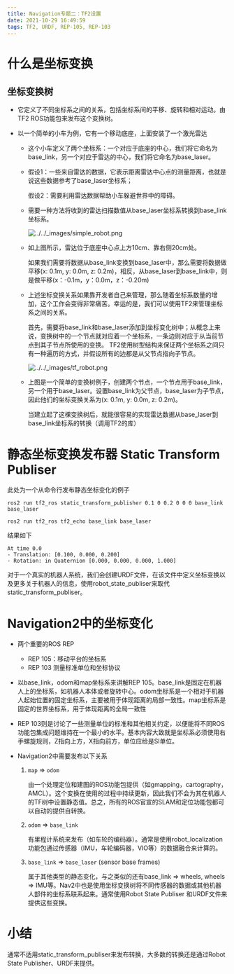 ```yaml
---
title: Navigation专题二：TF2设置
date: 2021-10-29 16:49:59
tags: TF2, URDF, REP-105, REP-103
---
```


# 什么是坐标变换

## 坐标变换树

- 它定义了不同坐标系之间的关系，包括坐标系间的平移、旋转和相对运动。由TF2 ROS功能包来发布这个变换树。

- 以一个简单的小车为例，它有一个移动底座，上面安装了一个激光雷达

  - 这个小车定义了两个坐标系：一个对应于底座的中心，我们将它命名为base_link，另一个对应于雷达的中心，我们将它命名为base_laser。

  - 假设1：一些来自雷达的数据，它表示距离雷达中心点的测量距离，也就是说这些数据参考了base_laser坐标系；

    假设2：需要利用雷达数据帮助小车躲避世界中的障碍。

  - 需要一种方法将收到的雷达扫描数值从base_laser坐标系转换到base_link坐标系。

    ![../../_images/simple_robot.png](/home/ubuntu-ros2/myBlog/source/_posts/Navigation2专题二：TF2设置/simple_robot.png)

  - 如上图所示，雷达位于底座中心点上方10cm、靠右侧20cm处。

    如果我们需要将数据从base_link变换到base_laser中，那么需要将数据做平移(x: 0.1m, y: 0.0m, z: 0.2m)，相反，从base_laser到base_link中，则是做平移(x：-0.1m，y：0.0m，z：-0.20m)

  - 上述坐标变换关系如果靠开发者自己来管理，那么随着坐标系数量的增加，这个工作会变得非常痛苦。幸运的是，我们可以使用TF2来管理坐标系之间的关系。

    首先，需要将base_link和base_laser添加到坐标变化树中；从概念上来说，变换树中的一个节点就对应着一个坐标系，一条边则对应于从当前节点到其子节点所使用的变换。
    TF2使用树型结构来保证两个坐标系之间只有一种遍历的方式，并假设所有的边都是从父节点指向子节点。

    ![../../_images/tf_robot.png](/home/ubuntu-ros2/myBlog/source/_posts/Navigation专题二：TF2设置/tf_robot.png)

  - 上图是一个简单的变换树例子，创建两个节点，一个节点用于base_link，另一个用于base_laser。设置base_link为父节点，base_laser为子节点，因此他们的坐标变换关系为(x: 0.1m, y: 0.0m, z: 0.2m)。

    当建立起了这棵变换树后，就能很容易的实现雷达数据从base_laser到base_link坐标系的转换（调用TF2的库）

    

# 静态坐标变换发布器 Static Transform Publiser 

此处为一个从命令行发布静态坐标变化的例子

```
ros2 run tf2_ros static_transform_publisher 0.1 0 0.2 0 0 0 base_link base_laser
```

```
ros2 run tf2_ros tf2_echo base_link base_laser
```

结果如下

```
At time 0.0
- Translation: [0.100, 0.000, 0.200]
- Rotation: in Quaternion [0.000, 0.000, 0.000, 1.000]
```

对于一个真实的机器人系统，我们会创建URDF文件，在该文件中定义坐标变换以及更多关于机器人的信息，使用robot_state_publiser来取代static_transform_publiser。



# Navigation2中的坐标变化

- 两个重要的ROS REP

  - REP 105：移动平台的坐标系
  - REP 103 测量标准单位和坐标协议

- 以base_link，odom和map坐标系来讲解REP 105。base_link是固定在机器人上的坐标系，如机器人本体或者旋转中心。odom坐标系是一个相对于机器人起始位置的固定坐标系，主要被用于体现距离的局部一致性。map坐标系是固定的世界坐标系，用于体现距离的全局一致性

- REP 103则是讨论了一些测量单位的标准和其他相关约定，以便能将不同ROS功能包集成问题维持在一个最小的水平。基本内容大致就是坐标系必须使用右手螺旋规则，Z指向上方，X指向前方，单位应给是SI单位。

- Navigation2中需要发布以下关系

  1. `map` => `odom`

     由一个处理定位和建图的ROS功能包提供（如gmapping，cartography，AMCL）。这个变换在使用的过程中持续更新，因此我们不会为其在机器人的TF树中设置静态值。总之，所有的ROS官宣的SLAM和定位功能包都可以自动的提供自转换。

  2. `odom` => `base_link`

     有里程计系统来发布（如车轮的编码器）。通常是使用robot_localization功能包通过传感器（IMU，车轮编码器，VIO等）的数据融合来计算的。

  3. `base_link` => `base_laser` (sensor base frames)

     属于其他类型的静态变化，与之类似的还有base_link => wheels, wheels => IMU等。Nav2中也是使用坐标变换树将不同传感器的数据或其他机器人部件的坐标系联系起来。通常使用Robot State Publiser 和URDF文件来提供这些变换。

  

# 小结

通常不适用static_transform_publiser来发布转换，大多数的转换还是通过Robot State Publisher、URDF来提供。




